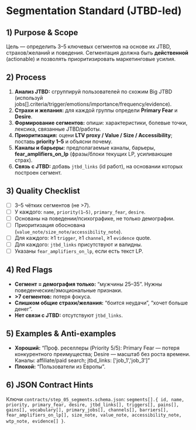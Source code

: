 # Segmentation Standard (JTBD-led)

## 1) Purpose & Scope
Цель — определить 3–5 ключевых сегментов на основе их JTBD, страхов/желаний и поведения. Сегментация должна быть **действенной** (actionable) и позволять приоритизировать маркетинговые усилия.

## 2) Process
1) **Анализ JTBD:** сгруппируй пользователей по схожим Big JTBD (используй jobs[].criteria/trigger/emotions/importance/frequency/evidence).
2) **Страхи и желания:** для каждой группы определи **Primary Fear** и **Desire**.
3) **Формирование сегментов:** опиши: характеристики, болевые точки, лексика, связанные JTBD/работы.
4) **Приоритизация:** оцени **LTV proxy / Value / Size / Accessibility**; поставь **priority 1–5** и объясни почему.
5) **Каналы и барьеры:** предполагаемые каналы, барьеры, **fear_amplifiers_on_lp** (фразы/блоки текущих LP, усиливающие страх).
6) **Связь с JTBD:** добавь `jtbd_links` (id работ), на основании которых построен сегмент.

## 3) Quality Checklist
- [ ] 3–5 чётких сегментов (не >7).
- [ ] У каждого: `name`, `priority(1–5)`, `primary_fear`, `desire`.
- [ ] Основаны на поведении/психографике, не только демографии.
- [ ] Приоритизация обоснована (`value_note/size_note/accessibility_note`).
- [ ] Для каждого: ≥1 `trigger`, ≥1 `channel`, ≥1 `evidence` quote.
- [ ] Для каждого: `jtbd_links` присутствуют и валидны.
- [ ] Указаны `fear_amplifiers_on_lp`, если есть текст LP.

## 4) Red Flags
- **Сегмент = демография только:** “мужчины 25–35”. Нужны поведенческие/эмоциональные признаки.
- **>7 сегментов:** потеря фокуса.
- **Слишком общие страхи/желания:** “боится неудачи”, “хочет больше денег”.
- **Нет связи с JTBD:** отсутствуют `jtbd_links`.

## 5) Examples & Anti-examples
- **Хороший:** “Проф. реселлеры (Priority 5/5): Primary Fear — потеря конкурентного преимущества; Desire — масштаб без роста времени. Каналы: affiliate/paid search; jtbd_links: ['job_1','job_3']”
- **Плохой:** “Пользователи из Европы”.

## 6) JSON Contract Hints
Ключи `contracts/step_05_segments.schema.json`: 
`segments[].{ id, name, priority, primary_fear, desire, jtbd_links[], triggers[], pains[], gains[], vocabulary[], primary_jobs[], channels[], barriers[], fear_amplifiers_on_lp[], size_note, value_note, accessibility_note, wtp_note, evidence[] }`.
